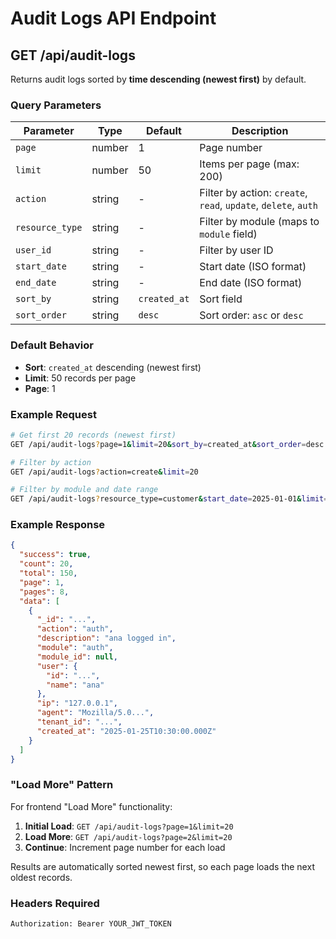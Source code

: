 # Audit Logs API Endpoint

## GET /api/audit-logs

Returns audit logs sorted by **time descending (newest first)** by default.

### Query Parameters

| Parameter | Type | Default | Description |
|-----------|------|---------|-------------|
| `page` | number | 1 | Page number |
| `limit` | number | 50 | Items per page (max: 200) |
| `action` | string | - | Filter by action: `create`, `read`, `update`, `delete`, `auth` |
| `resource_type` | string | - | Filter by module (maps to `module` field) |
| `user_id` | string | - | Filter by user ID |
| `start_date` | string | - | Start date (ISO format) |
| `end_date` | string | - | End date (ISO format) |
| `sort_by` | string | `created_at` | Sort field |
| `sort_order` | string | `desc` | Sort order: `asc` or `desc` |

### Default Behavior

- **Sort**: `created_at` descending (newest first)
- **Limit**: 50 records per page
- **Page**: 1

### Example Request

```bash
# Get first 20 records (newest first)
GET /api/audit-logs?page=1&limit=20&sort_by=created_at&sort_order=desc

# Filter by action
GET /api/audit-logs?action=create&limit=20

# Filter by module and date range
GET /api/audit-logs?resource_type=customer&start_date=2025-01-01&limit=20
```

### Example Response

```json
{
  "success": true,
  "count": 20,
  "total": 150,
  "page": 1,
  "pages": 8,
  "data": [
    {
      "_id": "...",
      "action": "auth",
      "description": "ana logged in",
      "module": "auth",
      "module_id": null,
      "user": {
        "id": "...",
        "name": "ana"
      },
      "ip": "127.0.0.1",
      "agent": "Mozilla/5.0...",
      "tenant_id": "...",
      "created_at": "2025-01-25T10:30:00.000Z"
    }
  ]
}
```

### "Load More" Pattern

For frontend "Load More" functionality:

1. **Initial Load**: `GET /api/audit-logs?page=1&limit=20`
2. **Load More**: `GET /api/audit-logs?page=2&limit=20`
3. **Continue**: Increment page number for each load

Results are automatically sorted newest first, so each page loads the next oldest records.

### Headers Required

```
Authorization: Bearer YOUR_JWT_TOKEN
```

